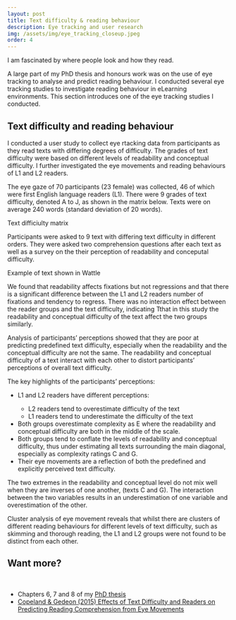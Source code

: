 ```yaml
---
layout: post
title: Text difficulty & reading behaviour
description: Eye tracking and user research 
img: /assets/img/eye_tracking_closeup.jpeg
order: 4
---
```


<!-- 
## Project goal/The problem

## My role

## Team members

## Primary research question

## The solution

## Competency highlighted

## Outcome/Results -->

I am fascinated by where people look and how they read.

A large part of my PhD thesis and honours work was on the use of eye tracking to analyse and predict reading behaviour. I conducted several eye tracking studies to investigate reading behaviour in eLearning environments. This section introduces one of the eye tracking studies I conducted. 


## Text difficulty and reading behaviour

I conducted a user study to collect eye rtacking data from participants as they read texts with differing degrees of difficulty. The grades of text difficulty were based on different levels of readability and conceptual difficulty. I further investigated the  eye movements and reading behaviours of L1 and L2 readers. 

The eye gaze of 70 participants (23 female) was collected, 46 of which were first English language readers (L1). There were 9 grades of text difficulty, denoted A to J, as shown in the matrix below. Texts were on average 240 words (standard deviation of 20 words). 

<img class="img_centre" src="{{ site.baseurl }}/assets/img/portfolio_images/texts.png" alt="" title="Text difficiulty matrix"/>
<div class="col three caption">
	Text difficiulty matrix
</div>

Participants were asked to 9 text with differing text difficulty in different orders. They were asked two comprehension questions after each text as well as a survey on the their perception of readability and conceputal difficulty.


<img class="img_centre" src="{{ site.baseurl }}/assets/img/portfolio_images/example_text_difficulty.png" alt="" title="Example of text shown in Wattle"/>
<div class="col three caption">
	Example of text shown in Wattle
</div>

We found that readability affects fixations but not regressions and that there is a significant difference between the L1 and L2 readers number of fixations and tendency to regress. There was no interaction effect between the reader groups and the text difficulty, indicating Tthat in this study the readability and conceptual difficulty of the text affect the two groups similarly.

Analysis of participants’ perceptions showed that they are poor at predicting predefined text difficulty, especially when the readability and the conceptual difficulty are not the same. The readability and conceptual difficulty of a text interact with each other to distort participants’ perceptions of overall text difficulty.

The key highlights of the participants’ perceptions:

<ul>
    <li>L1 and L2 readers have different perceptions:</li>
        <ul>
            <li>L2 readers tend to overestimate difficulty of the text</li>
            <li>L1 readers tend to underestimate the difficulty of the text</li>
        </ul>
    <li>Both groups overestimate complexity as E where the readability and conceptual difficulty are both in the middle of the scale.</li>
    <li>Both groups tend to conflate the levels of readability and conceptual difficulty, thus under estimating all texts surrounding the main diagonal, especially as complexity ratings C and G.</li>
    <li>Their eye movements are a reflection of both the predefined and explicitly perceived text difficulty.</li>
</ul>

The two extremes in the readability and conceptual level do not mix well when they are inverses of one another, (texts C and G). The interaction between the two variables results in an underestimation of one variable and overestimation of the other.

Cluster analysis of eye movement reveals that whilst there are clusters of different reading behaviours for different levels of text difficulty, such as skimming and thorough reading, the L1 and L2 groups were not found to be distinct from each other. 


## Want more?

<br>
<ul>
    <li>Chapters 6, 7 and 8 of my <a href= "documents/LCopeland_thesis.pdf" target="_blank">PhD thesis</a></li>
    <li><a href="http://ieeexplore.ieee.org/abstract/document/7390628/">Copeland & Gedeon (2015) Effects of Text Difficulty and Readers on Predicting Reading Comprehension from Eye Movements</a></li>
</ul>
